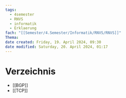 ```yaml
---
tags:
  - 4semester
  - RNVS
  - informatik
  - Erklaerung
fach: "[[Semester/4.Semester/Informatik/RNVS/RNVS]]"
Thema: 
date created: Friday, 19. April 2024, 09:30
date modified: Saturday, 20. April 2024, 01:17
---
```


# Verzeichnis

- [[BGP]]
- [[TCP]]
